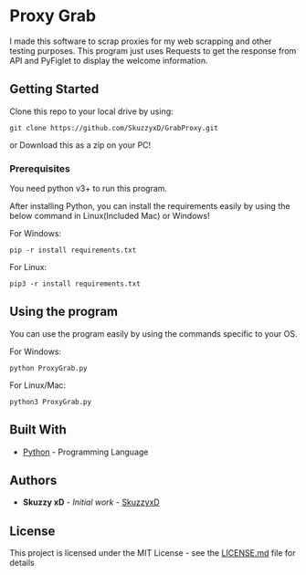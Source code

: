 # Proxy Grab

I made this software to scrap proxies for my web scrapping and other testing purposes. This program just uses Requests to get the response from API and PyFiglet to display the welcome information.

## Getting Started

Clone this repo to your local drive by using:

```
git clone https://github.com/SkuzzyxD/GrabProxy.git
```
or Download this as a zip on your PC!

### Prerequisites

You need python v3+ to run this program.

After installing Python, you can install the requirements easily by using the below command in Linux(Included Mac) or Windows!

For Windows:
```
pip -r install requirements.txt
```

For Linux:
```
pip3 -r install requirements.txt
```

## Using the program

You can use the program easily by using the commands specific to your OS.

For Windows:
```
python ProxyGrab.py
```

For Linux/Mac:
```
python3 ProxyGrab.py
```

## Built With

* [Python](https://www.python.org/) - Programming Language

## Authors

* **Skuzzy xD** - *Initial work* - [SkuzzyxD](https://github.com/SkuzzyxD)

## License

This project is licensed under the MIT License - see the [LICENSE.md](LICENSE.md) file for details
